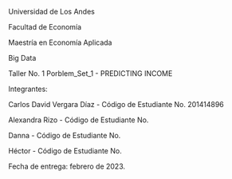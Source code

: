 Universidad de Los Andes

Facultad de Economía

Maestría en Economía Aplicada

Big Data

Taller No. 1 Porblem_Set_1 - PREDICTING INCOME

Integrantes: 

Carlos David Vergara Díaz -
Código de Estudiante No. 201414896

Alexandra Rizo - 
Código de Estudiante No. 

Danna - 
Código de Estudiante No. 

Héctor - 
Código de Estudiante No. 

Fecha de entrega: febrero de 2023. 
